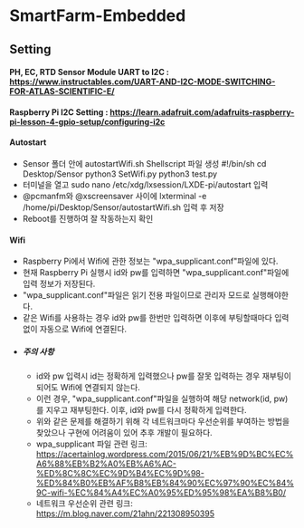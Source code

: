 # SmartFarm-Embedded

## Setting
#### PH, EC, RTD Sensor Module UART to I2C : https://www.instructables.com/UART-AND-I2C-MODE-SWITCHING-FOR-ATLAS-SCIENTIFIC-E/
#### Raspberry Pi I2C Setting : https://learn.adafruit.com/adafruits-raspberry-pi-lesson-4-gpio-setup/configuring-i2c
#### Autostart
  - Sensor 폴더 안에 autostartWifi.sh Shellscript 파일 생성
    #!/bin/sh
    cd Desktop/Sensor
    python3 SetWifi.py
    python3 test.py
  - 터미널을 열고 sudo nano /etc/xdg/lxsession/LXDE-pi/autostart 입력
  - @pcmanfm와 @xscreensaver 사이에 lxterminal -e /home/pi/Desktop/Sensor/autostartWifi.sh 입력 후 저장
  - Reboot를 진행하여 잘 작동하는지 확인

#### Wifi
  - Raspberry Pi에서 Wifi에 관한 정보는 "wpa_supplicant.conf"파일에 있다.
  - 현재 Raspberry Pi 실행시 id와 pw를 입력하면 "wpa_supplicant.conf"파일에 입력 정보가 저장된다.
  - "wpa_supplicant.conf"파일은 읽기 전용 파일이므로 관리자 모드로 실행해야한다.
  - 같은 Wifi를 사용하는 경우 id와 pw를 한번만 입력하면 이후에 부팅할때마다 입력없이 자동으로 Wifi에 연결된다.
  - ##### 주의 사항
    - id와 pw 입력시 id는 정확하게 입력했으나 pw를 잘못 입력하는 경우 재부팅이 되어도 Wifi에 연결되지 않는다.
    - 이런 경우, "wpa_supplicant.conf"파일을 실행하여 해당 network(id, pw)를 지우고 재부팅한다. 이후, id와 pw를 다시 정확하게 입력한다.
    - 위와 같은 문제를 해결하기 위해 각 네트워크마다 우선순위를 부여하는 방법을 찾았으나 구현에 어려움이 있어 추후 개발이 필요하다.
    - wpa_supplicant 파일 관련 링크: https://acertainlog.wordpress.com/2015/06/21/%EB%9D%BC%EC%A6%88%EB%B2%A0%EB%A6%AC-%ED%8C%8C%EC%9D%B4%EC%9D%98-%ED%84%B0%EB%AF%B8%EB%84%90%EC%97%90%EC%84%9C-wifi-%EC%84%A4%EC%A0%95%ED%95%98%EA%B8%B0/
    - 네트워크 우선순위 관련 링크: https://m.blog.naver.com/21ahn/221308950395
